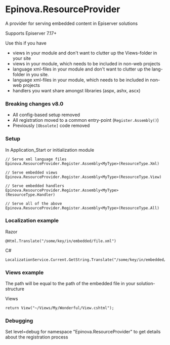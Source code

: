 # Epinova.ResourceProvider

A provider for serving embedded content in Episerver solutions

Supports Episerver 7.17+

Use this if you have
  * views in your module and don't want to clutter up the Views-folder in your site
  * views in your module, which needs to be included in non-web projects
  * language xml-files in your module and don't want to clutter up the lang-folder in you site.
  * language xml-files in your module, which needs to be included in non-web projects
  * handlers you want share amongst libraries (aspx, ashx, ascx)

### Breaking changes v8.0
  * All config-based setup removed
  * All registration moved to a common entry-point (`Register.Assembly()`)
  * Previously `[Obsolete]` code removed


### Setup

In Application_Start or initialization module
```
// Serve xml language files
Epinova.ResourceProvider.Register.Assembly<MyType>(ResourceType.Xml)

// Serve embedded views
Epinova.ResourceProvider.Register.Assembly<MyType>(ResourceType.View)

// Serve embedded handlers
Epinova.ResourceProvider.Register.Assembly<MyType>(ResourceType.Handler)

// Serve all of the above
Epinova.ResourceProvider.Register.Assembly<MyType>(ResourceType.All)
```


### Localization example

Razor
```
@Html.Translate("/some/key/in/embedded/file.xml")
```

C#
```
LocalizationService.Current.GetString.Translate("/some/key/in/embedded/xmlfile")
```


### Views example

The path will be equal to the path of the embedded file in your solution-structure

Views
```
return View("~/Views/My/Wonderful/View.cshtml");
```


### Debugging
Set level=debug for namespace "Epinova.ResourceProvider" to get details about the registration process 